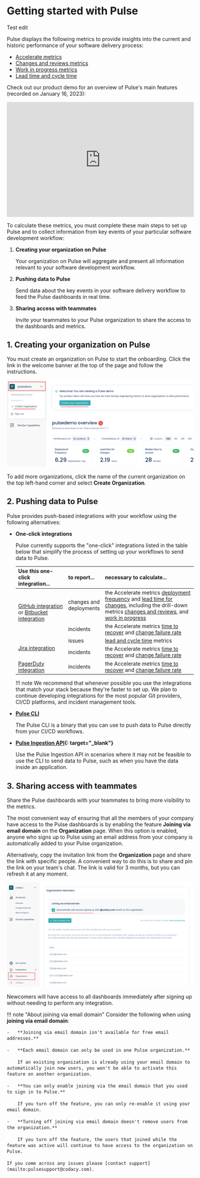 # Getting started with Pulse

Test edit

Pulse displays the following metrics to provide insights into the current and historic performance of your software delivery process:

-   [Accelerate metrics](metrics/accelerate.md)
-   [Changes and reviews metrics](metrics/accelerate-changes.md)
-   [Work in progress metrics](metrics/accelerate-wip.md)
-   [Lead time and cycle time](metrics/lead-cycle-time.md)

Check out our product demo for an overview of Pulse's main features (recorded on January 16, 2023):

<div style="position: relative; padding-bottom: 61.224489795918366%; height: 0;"><iframe src="https://www.loom.com/embed/8f03ed75a55843149f8abc19ef3fe4be" frameborder="0" webkitallowfullscreen mozallowfullscreen allowfullscreen style="position: absolute; top: 0; left: 0; width: 100%; height: 100%;"></iframe></div>

To calculate these metrics, you must complete these main steps to set up Pulse and to collect information from key events of your particular software development workflow:

1.  **Creating your organization on Pulse**

    Your organization on Pulse will aggregate and present all information relevant to your software development workflow.

1.  **Pushing data to Pulse**

    Send data about the key events in your software delivery workflow to feed the Pulse dashboards in real time.

1.  **Sharing access with teammates**

    Invite your teammates to your Pulse organization to share the access to the dashboards and metrics.

## 1. Creating your organization on Pulse

You must create an organization on Pulse to start the onboarding. Click the link in the welcome banner at the top of the page and follow the instructions.

![Adding a new organization on Pulse](images/organization-add.png)

To add more organizations, click the name of the current organization on the top left-hand corner and select **Create Organization**.

## 2. Pushing data to Pulse

Pulse provides push-based integrations with your workflow using the following alternatives:

-   **One-click integrations**

    Pulse currently supports the "one-click" integrations listed in the table below that simplify the process of setting up your workflows to send data to Pulse.

    <table>
        <colgroup>
            <col width="30%"/>
            <col width="10%"/>
            <col width="60%"/>
        </colgroup>
        <thead>
            <tr>
                <th>Use this one-click integration...</th>
                <th>to report...</th>
                <th>necessary to calculate...</th>
            </tr>
        </thead>
        <tbody>
            <tr>
                <td rowspan="2"><a href="one-click-integrations/github-integration">GitHub integration</a> or <a href="one-click-integrations/bitbucket-integration">Bitbucket integration</a></td>
                <td>changes and deployments</td>
                <td>the Accelerate metrics <a href="metrics/accelerate#deployment-frequency">deployment frequency</a> and <a href="metrics/accelerate#lead-time-for-changes">lead time for changes</a>, including the drill-down metrics <a href="metrics/accelerate-changes">changes and reviews</a>, and <a href="metrics/accelerate-wip">work in progress</a></td>
            </tr>
            <tr>
                <td>incidents</td>
                <td>the Accelerate metrics <a href="metrics/accelerate#time-to-recover">time to recover</a> and <a href="metrics/accelerate#change-failure-rate">change failure rate</a></td>
            </tr>
            <tr>
                <td rowspan="2"><a href="one-click-integrations/jira-integration">Jira integration</a></td>
                <td>issues</td>
                <td><a href="metrics/lead-cycle-time">lead and cycle time</a> metrics</td>
            </tr>
            <tr>
                <td>incidents</td>
                <td>the Accelerate metrics <a href="metrics/accelerate#time-to-recover">time to recover</a> and <a href="metrics/accelerate#change-failure-rate">change failure rate</a></td>
            </tr>
            <tr>
                <td><a href="one-click-integrations/pagerduty-integration">PagerDuty integration</a></td>
                <td>incidents</td>
                <td>the Accelerate metrics <a href="metrics/accelerate#time-to-recover">time to recover</a> and <a href="metrics/accelerate#change-failure-rate">change failure rate</a></td>
            </tr>
        </tbody>
    </table>

    !!! note
        We recommend that whenever possible you use the integrations that match your stack because they're faster to set up. We plan to continue developing integrations for the most popular Git providers, CI/CD platforms, and incident management tools.

-   **[Pulse CLI](cli/cli.md)**

    The Pulse CLI is a binary that you can use to push data to Pulse directly from your CI/CD workflows.

-   **[Pulse Ingestion API](https://ingestion.pulse.codacy.com/v1/api-docs){: target="_blank"}**

    Use the Pulse Ingestion API in scenarios where it may not be feasible to use the CLI to send data to Pulse, such as when you have the data inside an application.

## 3. Sharing access with teammates

Share the Pulse dashboards with your teammates to bring more visibility to the metrics.

The most convenient way of ensuring that all the members of your company have access to the Pulse dashboards is by enabling the feature **Joining via email domain** on the **Organization** page. When this option is enabled, anyone who signs up to Pulse using an email address from your company is automatically added to your Pulse organization.

Alternatively, copy the invitation link from the **Organization** page and share the link with specific people. A convenient way to do this is to share and pin the link on your team's chat. The link is valid for 3 months, but you can refresh it at any moment.

![Adding organization members](images/joining-email-domain.png)

Newcomers will have access to all dashboards immediately after signing up without needing to perform any integration.

!!! note "About joining via email domain"
    Consider the following when using **joining via email domain**:

    -   **Joining via email domain isn't available for free email addresses.**

    -   **Each email domain can only be used in one Pulse organization.**

        If an existing organization is already using your email domain to automatically join new users, you won't be able to activate this feature on another organization.

    -   **You can only enable joining via the email domain that you used to sign in to Pulse.**

        If you turn off the feature, you can only re-enable it using your email domain.

    -   **Turning off joining via email domain doesn't remove users from the organization.**

        If you turn off the feature, the users that joined while the feature was active will continue to have access to the organization on Pulse.

    If you come across any issues please [contact support](mailto:pulsesupport@codacy.com).

